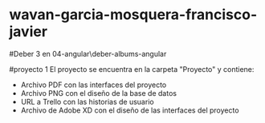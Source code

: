 # wavan-garcia-mosquera-francisco-javier

#Deber 3 en 04-angular\deber-albums-angular

#proyecto 1
El proyecto se encuentra en la carpeta "Proyecto" y contiene:
- Archivo PDF con las interfaces del proyecto
- Archivo PNG con el diseño de la base de datos
- URL a Trello con las historias de usuario
- Archivo de Adobe XD con el diseño de las interfaces del proyecto


